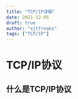 ```yaml
---
title: "TCP/IP详解"
date: 2021-12-05
draft: true
author: "sjtfreaks"
tags: ["TCP/IP"]
---
```

# TCP/IP协议

## 什么是TCP/IP协议


